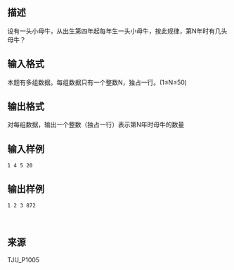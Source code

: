 ## 描述

设有一头小母牛，从出生第四年起每年生一头小母牛，按此规律，第N年时有几头母牛？

## 输入格式

本题有多组数据。每组数据只有一个整数N，独占一行。(1≤N≤50)

## 输出格式

对每组数据，输出一个整数（独占一行）表示第N年时母牛的数量

## 输入样例

```plaintext
1 4 5 20
```

## 输出样例

```plaintext
1 2 3 872
```



 

## 来源

TJU_P1005

